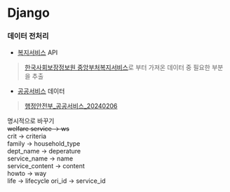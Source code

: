 # Django

### 데이터 전처리
- [복지서비스](/data-preprocessing/welfare_raw.py) API
>[한국사회보장정보원 중앙부처복지서비스](https://www.data.go.kr/tcs/dss/selectApiDataDetailView.do?publicDataPk=15090532)로 부터 가져온 데이터 중 필요한 부분을 추출

- [공공서비스]() 데이터
>[행정안전부_공공서비스_20240206](https://www.data.go.kr/data/15126502/fileData.do)


명시적으로 바꾸기  
~~welfare service &rarr; ws~~  
crit &rarr; criteria  
family &rarr; household_type  
dept_name &rarr; deperature  
service_name &rarr; name  
service_content &rarr; content  
howto &rarr; way  
life &rarr; lifecycle
ori_id &rarr; service_id  

